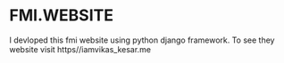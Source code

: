 # FMI.WEBSITE
I devloped this fmi website using python django framework. To see they website visit https//iamvikas_kesar.me

